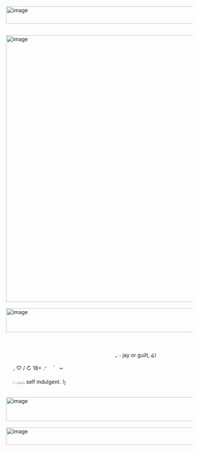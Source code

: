 
                    <img width="597" height="47" alt="image" src="https://github.com/user-attachments/assets/874bf221-e717-4351-b933-78a2c4c9513d" />


        <img width="1280" height="720" alt="image" src="https://github.com/user-attachments/assets/b333eb29-cad8-4a88-a5b5-30b78f56d537" />
        <img width="1289" height="65" alt="image" src="https://github.com/user-attachments/assets/5104debe-69bc-4097-96ae-3c2483c55cbb" />



                                                                                                　   ₊              𓏼               jay or guilt,           ໒꒱

　     ◞        ♡   /   ↻   18+ .ᐟ          ㅤ۫　  ⑅

　   𓏼              ⌓⌓               self  indulgent.           ⢷

        <img width="1289" height="65" alt="image" src="https://github.com/user-attachments/assets/a5668487-c517-47b8-b0fc-f0694c301248" />
                    <img width="597" height="47" alt="image" src="https://github.com/user-attachments/assets/2a32bf11-3341-41d6-8207-078e2ddaf2df" />

